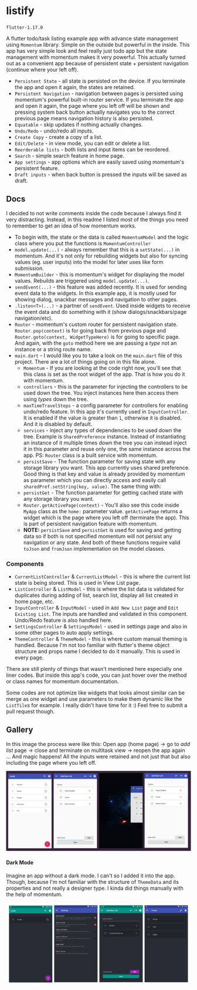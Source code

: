# listify
`flutter-1.17.0`

A flutter todo/task listing example app with advance state management using `Momentum` library. Simple on the outside but powerful in the inside. This app has very simple look and feel really just todo app but the state management with momentum makes it very powerful. This actually turned out as a convenient app because of persistent state + persistent navigation (continue where your left off).

- `Persistent State` - all state is persisted on the device. If you terminate the app and open it again, the states are retained.
- `Persistent Navigation` - navigation between pages is persisted using momentum's powerful built-in router service. If you terminate the app and open it again, the page where you left off will be shown and pressing system back button actually navigates you to the correct previous page means navigation history is also persisted.
- `Equatable` - skip updates if nothing actually changes.
- `Undo/Redo` - undo/redo all inputs.
- `Create Copy` - create a copy of a list.
- `Edit/Delete` - in view mode, you can edit or delete a list.
- `Reorderable lists` - both lists and input items can be reordered. 
- `Search` - simple search feature in home page.
- `App settings` - app options which are easily saved using momentum's persistent feature.
- `Draft inputs` - when back button is pressed the inputs will be saved as draft.

## Docs

I decided to not write comments inside the code because I always find it very distracting. Instead, in this readme I listed most of the things you need to remember to get an idea of how momentum works.
- To begin with, the state or the data is called `MomentumModel` and the logic class where you put the functions is `MomentumController`
- `model.update(...)` - always remember that this is a `setState(...)` in momentum. And it's not only for rebuilding widgets but also for syncing values (eg. user inputs) into the model for later uses like form submission.
- `MomentumBuilder` - this is momentum's widget for displaying the model values. Rebuilds are triggered using `model.update(...)`.
- `sendEvent(...)` - this feature was added recently. It is used for sending event data to the widgets. In this example app, it is mostly used for showing dialog, snackbar messages and navigation to other pages.
- `.listen<T>(...)` - a partner of `sendEvent`. Used inside widgets to receive the event data and do something with it (show dialogs/snackbars/page navigation/etc).
- `Router` - momentum's custom router for persistent navigation state. `Router.pop(context)` is for going back from previous page and `Router.goto(context, WidgetTypeHere)` is for going to specific page. And again, with the `goto` method here we are passing a *type* not an instance or a string route name.
- `main.dart` - I would like you to take a look on the `main.dart` file of this project. There are a lot of things going on in this file alone.
    - `Momentum` - If you are looking at the code right now, you'll see that this class is set as the root widget of the app. That is how you do it with momentum.
    - `controllers` - this is the parameter for injecting the controllers to be used down the tree. You inject instances here then access them using *types* down the tree.
    - `maxTimeTravelSteps` - a config parameter for controllers for enabling undo/redo feature. In this app it's currently used in `InputController`. It is enabled if the value is greater than `1`, otherwise it is disabled. And it is disabled by default.
    - `services` - inject any types of dependencies to be used down the tree. Example is `SharedPreference` instance. Instead of instantiating an instance of it multiple times down the tree you can instead inject it in this parameter and reuse only one, the same instance across the app. PS: `Router` class is a built service with momentum.
    - `persistSave` - The function parameter for saving state with any storage library you want. This app currently uses shared preference. Good thing is that key and value is already provided by momentum as parameter which you can directly access and easily call `sharedPref.setString(key, value)`. The same thing with:
    - `persistGet` - The function parameter for getting cached state with any storage library you want.
    - `Router.getActivePage(context)` - You'll also see this code inside `MyApp` class as the `home:` parameter value. `getActivePage` returns a widget which is the page where you left off (terminate the app). This is part of persistent navigation feature with momentum.
    - **NOTE:** `persistSave` and `persistGet` is used for saving and getting data so if both is not specified momentum will not persist any navigation or any state. And both of these functions require valid `toJson` and `fromJson` implementation on the model classes.

### Components
- `CurrentListController` & `CurrentListModel` - this is where the current list state is being stored. This is used in View List page.
- `ListController` & `ListModel` - this is where the list data is validated for duplicates during adding of list, search list, display all list created in home page, etc.
- `InputController` & `InputModel` - used in `Add New List` page and `Edit Existing List`. The inputs are handled and validated in this component. Undo/Redo feature is also handled here.
- `SettingsController` & `SettingsModel` - used in settings page and also in some other pages to auto apply settings.
- `ThemeController` & `ThemeModel` - this is where custom manual theming is handled. Because I'm not too familiar with flutter's theme object structure and props name I decided to do it manually. This is used in every page.

There are still plenty of things that wasn't mentioned here especially one liner codes. But inside this app's code, you can just hover over the method or class names for momentum documentation.

Some codes are not optimize like widgets that looks almost similar can be merge as one widget and use parameters to make them dynamic like the `ListTile`s for example. I really didn't have time for it :) Feel free to submit a pull request though.

## Gallery
In this image the process were like this: Open app (home page) -> go to *add list* page -> close and terminate on multitask view -> reopen the app again ... And magic happens! All the inputs were retained and not just that but also including the page where you left off.

![persistent preview](./gallery/001.png)

#### Dark Mode
Imagine an app without a dark mode. I can't so I added it into the app. Though, because I'm not familiar with the structure of `ThemeData` and its properties and not really a designer type. I kinda did things manually with the help of momentum.

![dark mode](./gallery/002.png)